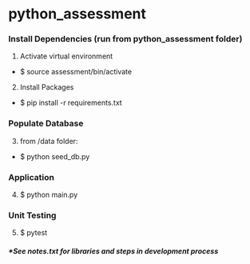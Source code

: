 # python_assessment

### Install Dependencies (run from python_assessment folder)
1. Activate virtual environment
  * $ source assessment/bin/activate
2. Install Packages
  * $ pip install -r requirements.txt

### Populate Database
3. from /data folder: 
  * $ python seed_db.py

### Application
4. $ python main.py

### Unit Testing
5. $ pytest


##### *See notes.txt for libraries and steps in development process
